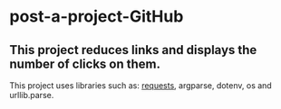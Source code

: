 # post-a-project-GitHub
## This project reduces links and displays the number of clicks on them.

This project uses libraries such as: [requests](https://python-scripts.com/requests?ysclid=lyr2i4f3us982315000), argparse, dotenv, os and urllib.parse.
